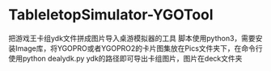 # TableletopSimulator-YGOTool
 把游戏王卡组ydk文件拼成图片导入桌游模拟器的工具
 脚本使用python3，需要安装Image库，将YGOPRO或者YGOPRO2的卡片图集放在Pics文件夹下，在命令行使用python dealydk.py ydk的路径即可导出卡组图片，图片在deck文件夹